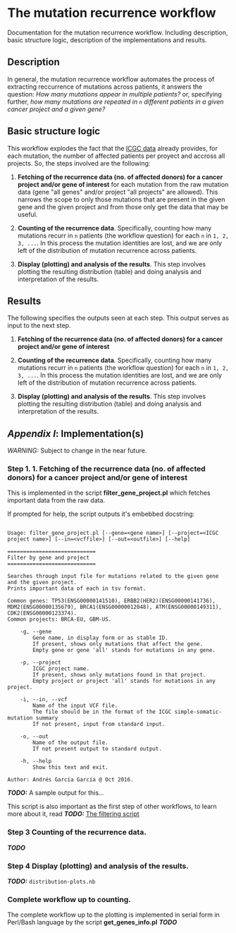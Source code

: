 The mutation recurrence workflow
=================================

Documentation for the mutation recurrence workflow. Including description, basic structure logic, description of the implementations and results.

Description
------------

In general, the mutation recurrence workflow automates the process of extracting reccurrence of mutations across patients, it answers the question: *How many mutations appear in multiple patients?* or, specifying further, *how many mutations are repeated in `n` different patients in a given cancer project and a given gene?*


Basic structure logic
---------------------

This workflow explodes the fact that the [ICGC data](https://github.com/Ad115/ICGC-data-parser/blob/develop/SSM_DATA_README.md) already provides, for each mutation, the number of affected patients per proyect and accross all projects. So, the steps involved are the following:

 1. **Fetching of the recurrence data (no. of affected donors) for a cancer project and/or gene of interest**  for each mutation from the raw mutation data (gene "all genes" and/or project "all projects" are allowed). This narrows the scope to only those mutations that are present in the given gene and the given project and from those only get the data that may be useful.

 2. **Counting of the recurrence data**. Specifically, counting how many mutations recurr in `n` patients (the workflow question) for each `n` in `1, 2, 3, ...`. In this process the mutation identities are lost, and we are only left of the distribution of mutation recurrence across patients.

 3. **Display (plotting) and analysis of the results**. This step involves plotting the resulting distribution (table) and doing analysis and interpretation of the results.

Results
-------
The following specifies the outputs seen at each step. This output serves as input to the next step.

1. **Fetching of the recurrence data (no. of affected donors) for a cancer project and/or gene of interest**

2. **Counting of the recurrence data**. Specifically, counting how many mutations recurr in `n` patients (the workflow question) for each `n` in `1, 2, 3, ...`. In this process the mutation identities are lost, and we are only left of the distribution of mutation recurrence across patients.

3. **Display (plotting) and analysis of the results**. This step involves plotting the resulting distribution (table) and doing analysis and interpretation of the results.


*Appendix I*: Implementation(s)
-----------------
*WARNING:* Subject to change in the near future.

### **Step 1**. 1. Fetching of the recurrence data (no. of affected donors) for a cancer project and/or gene of interest

This is implemented in the script **filter_gene_project.pl** which fetches important data from the raw data.

If prompted for help, the script outputs it's embebbed docstring:
```

Usage: filter_gene_project.pl [--gene=<gene name>] [--project=<ICGC project name>] [--in=<vcffile>] [--out=<outfile>] [--help]

============================
Filter by gene and project
============================

Searches through input file for mutations related to the given gene and the given project.
Prints important data of each in tsv format.

Common genes: TP53(ENSG00000141510), ERBB2(HER2)(ENSG00000141736), MDM2(ENSG00000135679), BRCA1(ENSG00000012048), ATM(ENSG00000149311), CDK2(ENSG00000123374).
Common projects: BRCA-EU, GBM-US.

    -g, --gene
        Gene name, in display form or as stable ID.
        If present, shows only mutations that affect the gene.
        Empty gene or gene 'all' stands for mutations in any gene.

    -p, --project
        ICGC project name.
        If present, shows only mutations found in that project.
        Empty project or project 'all' stands for mutations in any project.

    -i, --in, --vcf
        Name of the input VCF file.
        The file should be in the format of the ICGC simple-somatic-mutation summary
        If not present, input from standard input.

    -o, --out
        Name of the output file.
        If not present output to standard output.

    -h, --help
        Show this text and exit.

Author: Andrés García García @ Oct 2016.

```
***TODO:*** A sample output for this...

This script is also important as the first step of other workflows, to learn more about it, read ***TODO:*** [The filtering script](https://github.com/Ad115/ICGC-data-parser/blob/develop/FILTER_GENE_PROJECT_README.md)

### **Step 3** Counting of the recurrence data.
***TODO***

### **Step 4** Display (plotting) and analysis of the results.
***TODO:*** `distribution-plots.nb`

### Complete workflow up to counting.
The complete workflow up to the plotting is implemented in serial form in Perl/Bash language by the script **get_genes_info.pl**
***TODO***
